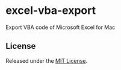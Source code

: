 # excel-vba-export

Export VBA code of Microsoft Excel for Mac

## License

Released under the [MIT License](http://www.opensource.org/licenses/MIT).

